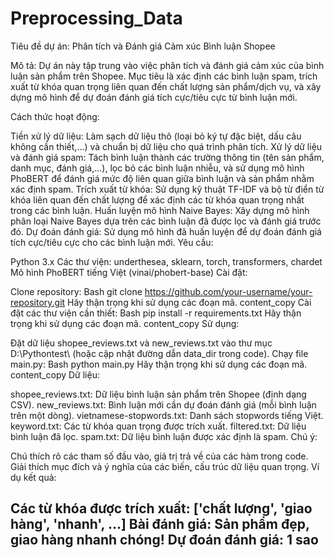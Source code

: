 # Preprocessing_Data

Tiêu đề dự án: Phân tích và Đánh giá Cảm xúc Bình luận Shopee

Mô tả:
Dự án này tập trung vào việc phân tích và đánh giá cảm xúc của bình luận sản phẩm trên Shopee. Mục tiêu là xác định các bình luận spam, trích xuất từ khóa quan trọng liên quan đến chất lượng sản phẩm/dịch vụ, và xây dựng mô hình để dự đoán đánh giá tích cực/tiêu cực từ bình luận mới.

Cách thức hoạt động:

Tiền xử lý dữ liệu: Làm sạch dữ liệu thô (loại bỏ ký tự đặc biệt, dấu câu không cần thiết,...) và chuẩn bị dữ liệu cho quá trình phân tích.
Xử lý dữ liệu và đánh giá spam: Tách bình luận thành các trường thông tin (tên sản phẩm, danh mục, đánh giá,...), lọc bỏ các bình luận nhiễu, và sử dụng mô hình PhoBERT để đánh giá mức độ liên quan giữa bình luận và sản phẩm nhằm xác định spam.
Trích xuất từ khóa: Sử dụng kỹ thuật TF-IDF và bộ từ điển từ khóa liên quan đến chất lượng để xác định các từ khóa quan trọng nhất trong các bình luận.
Huấn luyện mô hình Naive Bayes: Xây dựng mô hình phân loại Naive Bayes dựa trên các bình luận đã được lọc và đánh giá trước đó.
Dự đoán đánh giá: Sử dụng mô hình đã huấn luyện để dự đoán đánh giá tích cực/tiêu cực cho các bình luận mới.
Yêu cầu:

Python 3.x
Các thư viện: underthesea, sklearn, torch, transformers, chardet
Mô hình PhoBERT tiếng Việt (vinai/phobert-base)
Cài đặt:

Clone repository:
Bash
git clone https://github.com/your-username/your-repository.git
Hãy thận trọng khi sử dụng các đoạn mã.
content_copy
Cài đặt các thư viện cần thiết:
Bash
pip install -r requirements.txt
Hãy thận trọng khi sử dụng các đoạn mã.
content_copy
Sử dụng:

Đặt dữ liệu shopee_reviews.txt và new_reviews.txt vào thư mục D:\Pythontest\ (hoặc cập nhật đường dẫn data_dir trong code).
Chạy file main.py:
Bash
python main.py
Hãy thận trọng khi sử dụng các đoạn mã.
content_copy
Dữ liệu:

shopee_reviews.txt: Dữ liệu bình luận sản phẩm trên Shopee (định dạng CSV).
new_reviews.txt: Bình luận mới cần dự đoán đánh giá (mỗi bình luận trên một dòng).
vietnamese-stopwords.txt: Danh sách stopwords tiếng Việt.
keyword.txt: Các từ khóa quan trọng được trích xuất.
filtered.txt: Dữ liệu bình luận đã lọc.
spam.txt: Dữ liệu bình luận được xác định là spam.
Chú ý:

Chú thích rõ các tham số đầu vào, giá trị trả về của các hàm trong code.
Giải thích mục đích và ý nghĩa của các biến, cấu trúc dữ liệu quan trọng.
Ví dụ kết quả:

Các từ khóa được trích xuất: ['chất lượng', 'giao hàng', 'nhanh', ...]
Bài đánh giá: Sản phẩm đẹp, giao hàng nhanh chóng!
Dự đoán đánh giá: 1 sao 
----
